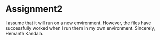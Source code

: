 # Assignment2 
I assume that it will run on a new environment. 
However, the files have successfully worked when I run them in my own environment. 
Sincerely,
Hemanth Kandala.
